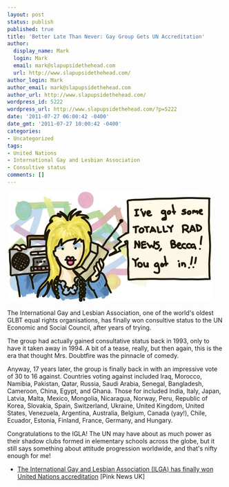 ```yaml
---
layout: post
status: publish
published: true
title: 'Better Late Than Never: Gay Group Gets UN Accreditation'
author:
  display_name: Mark
  login: Mark
  email: mark@slapupsidethehead.com
  url: http://www.slapupsidethehead.com/
author_login: Mark
author_email: mark@slapupsidethehead.com
author_url: http://www.slapupsidethehead.com/
wordpress_id: 5222
wordpress_url: http://www.slapupsidethehead.com/?p=5222
date: '2011-07-27 06:00:42 -0400'
date_gmt: '2011-07-27 10:00:42 -0400'
categories:
- Uncategorized
tags:
- United Nations
- International Gay and Lesbian Association
- Consultive status
comments: []
---
```

![An 80s girl gets a call on her massive cell phone:](/wp-content/media/2011/07/late-news.jpg "I waited so long, I was like totally BARF!")

The International Gay and Lesbian Association, one of the world's oldest GLBT equal rights organisations, has finally won consultive status to the UN Economic and Social Council, after years of trying.

The group had actually gained consultative status back in 1993, only to have it taken away in 1994. A bit of a tease, really, but then again, this is the era that thought Mrs. Doubtfire was the pinnacle of comedy.

Anyway, 17 years later, the group is finally back in with an impressive vote of 30 to 16 against. Countries voting against included Iraq, Morocco, Namibia, Pakistan, Qatar, Russia, Saudi Arabia, Senegal, Bangladesh, Cameroon, China, Egypt, and Ghana. Those for included India, Italy, Japan, Latvia, Malta, Mexico, Mongolia, Nicaragua, Norway, Peru, Republic of Korea, Slovakia, Spain, Switzerland, Ukraine, United Kingdom, United States, Venezuela, Argentina, Australia, Belgium, Canada (yay!), Chile, Ecuador, Estonia, Finland, France, Germany, and Hungary.

Congratulations to the IGLA! The UN may have about as much power as their shadow clubs formed in elementary schools across the globe, but it still says something about attitude progression worldwide, and that's nifty enough for me!

- [The International Gay and Lesbian Association (ILGA) has finally won United Nations accreditation](http://www.pinknews.co.uk/2011/07/26/international-gay-and-lesbian-association-finally-wins-un-accreditation/) [Pink News UK]

